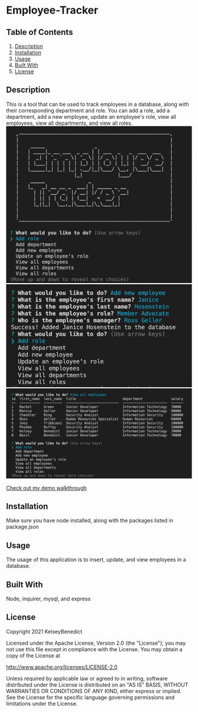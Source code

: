 # Employee-Tracker
## Table of Contents 
1. [Description](#description)
2. [Installation](#installation)
3. [Usage](#usage)
4. [Built With](#builtwith)
5. [License](#license)

## Description
This is a tool that can be used to track employees in a database, along with their corresponding department and role. You can add a role, add a department, add a new employee, update an employee's role, view all employees, view all departments, and view all roles. 
![Logo](./demo/employeetrackerLogo.png)
![Add Employee](./demo/addEmployee.png)
![View all employees](./demo/allEmployees.png)

[Check out my demo walkthrough](https://drive.google.com/file/d/1bRO97XY3YlWBL10izg-NOBP_H5LLYFO8/view?usp=sharing)

## Installation
Make sure you have node installed, along with the packages listed in package.json

## Usage
The usage of this application is to insert, update, and view employees in a database. 
## Built With
Node, inquirer, mysql, and express
## License

Copyright 2021 KelseyBenedict

Licensed under the Apache License, Version 2.0 (the "License"); you may not use this file except in compliance with the License. You may obtain a copy of the License at

http://www.apache.org/licenses/LICENSE-2.0

Unless required by applicable law or agreed to in writing, software distributed under the License is distributed on an "AS IS" BASIS, WITHOUT WARRANTIES OR CONDITIONS OF ANY KIND, either express or implied. See the License for the specific language governing permissions and limitations under the License.
